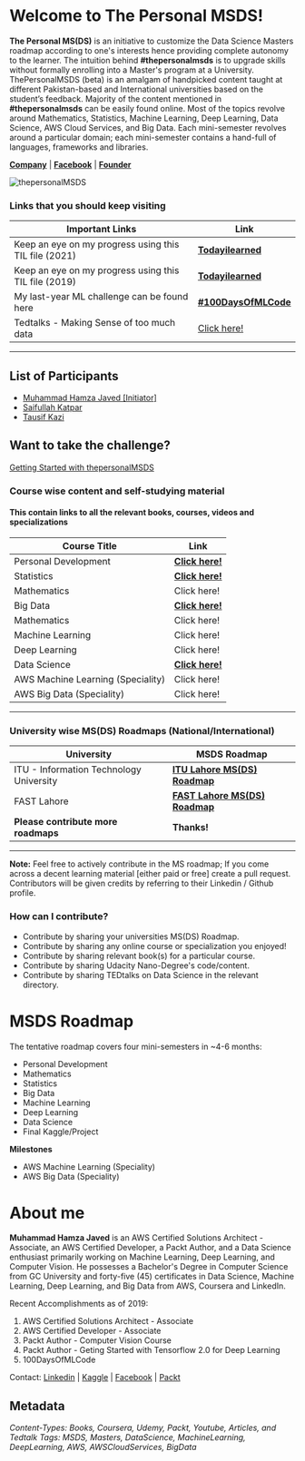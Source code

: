# Welcome to The Personal MSDS!


**The Personal MS(DS)** is an initiative to customize the Data Science Masters roadmap according to one's interests hence providing complete autonomy to the learner. The intuition behind **#thepersonalmsds** is to upgrade skills without formally enrolling into a Master's program at a University. ThePersonalMSDS (beta) is an amalgam of handpicked content taught at different Pakistan-based and International universities based on the student’s feedback. Majority of the content mentioned in **#thepersonalmsds** can be easily found online. Most of the topics revolve around Mathematics, Statistics, Machine Learning, Deep Learning, Data Science, AWS Cloud Services, and Big Data. Each mini-semester revolves around a particular domain; each mini-semester contains a hand-full of languages, frameworks and libraries.

[**Company**](https://www.linkedin.com/company/thepersonalmsds/) | [**Facebook**](https://lnkd.in/fXfJczp)
| [**Founder**](https://www.linkedin.com/in/muhammadhamzajaved/)

![thepersonalMSDS](https://github.com/mhjhamza/thepersonalmsds/blob/master/cover.jpg "So, thepersonalMSDS Begins!")


### Links that you should keep visiting
| Important Links | Link |
| -- | -- | 
| Keep an eye on my progress using this TIL file (2021) | [**Todayilearned**](https://github.com/mhjhamza/thepersonalmsds/blob/master/todayilearned2021.md)
| Keep an eye on my progress using this TIL file (2019) | [**Todayilearned**](https://github.com/mhjhamza/thepersonalmsds/blob/master/todayilearned.md)
| My last-year ML challenge can be found here | [**#100DaysOfMLCode**](https://github.com/mhjhamza/100DaysOfMLCode)
| Tedtalks - Making Sense of too much data | [Click here!](https://www.ted.com/playlists/56/making_sense_of_too_much_data) |
--------------------------------------

## List of Participants

- [Muhammad Hamza Javed [Initiator]](https://www.linkedin.com/in/muhammadhamzajaved/)
- [Saifullah Katpar](https://www.linkedin.com/in/saifullahkatpar)
- [Tausif Kazi](https://www.linkedin.com/in/tausifkazi/)

## Want to take the challenge?

[Getting Started with thepersonalMSDS](https://github.com/mhjhamza/thepersonalmsds/blob/master/How-to-Start/Getting-Started.md)

### Course wise content and self-studying material
#### This contain links to all the relevant books, courses, videos and specializations
| Course Title | Link |
| -- | -- | 
| Personal Development |  [**Click here!**](https://github.com/mhjhamza/thepersonalmsds/blob/master/Course-wise-roadmaps/PersonalDevelopment.md)
| Statistics | [**Click here!**](https://github.com/mhjhamza/thepersonalmsds/blob/master/Course-wise-roadmaps/Statistics.md)
| Mathematics | Click here!|
| Big Data | [**Click here!**](https://github.com/mhjhamza/thepersonalmsds/blob/master/Course-wise-roadmaps/BigData.md)
| Mathematics | Click here!|
| Machine Learning | Click here!|
| Deep Learning | Click here!|
| Data Science | [**Click here!**](https://github.com/mhjhamza/thepersonalmsds/blob/master/Course-wise-roadmaps/DataScience.md)
| AWS Machine Learning (Speciality) | Click here! |
| AWS Big Data (Speciality) | Click here! |

--------------------------------------

### University wise MS(DS) Roadmaps (National/International)
| University | MSDS Roadmap |
| -- | -- | 
| ITU - Information Technology University | [**ITU Lahore MS(DS) Roadmap**](https://github.com/mhjhamza/thepersonalmsds/blob/master/UniversityMSDS-Roadmaps/ITU-Information-Technology-University.md)
| FAST Lahore | [**FAST Lahore MS(DS) Roadmap**](https://github.com/mhjhamza/thepersonalmsds/blob/master/UniversityMSDS-Roadmaps/FAST-MSDS-Roadmap.md)
|  **Please contribute more roadmaps** | **Thanks!**


--------------------------------------
**Note:** Feel free to actively contribute in the MS roadmap; If you come across a decent learning material [either paid or free] create a pull request. Contributors will be given credits by referring to their Linkedin / Github profile.

### How can I contribute?
- Contribute by sharing your universities MS(DS) Roadmap.
- Contribute by sharing any online course or specialization you enjoyed!
- Contribute by sharing relevant book(s) for a particular course.
- Contribute by sharing Udacity Nano-Degree's code/content.
- Contribute by sharing TEDtalks on Data Science in the relevant directory.




# MSDS Roadmap
The tentative roadmap covers four mini-semesters in ~4-6 months:

-   Personal Development
-   Mathematics
-   Statistics
-   Big Data
-   Machine Learning
-   Deep Learning
-   Data Science
-   Final Kaggle/Project

**Milestones**
-   AWS Machine Learning (Speciality)
-   AWS Big Data (Speciality)

# About me
**Muhammad Hamza Javed** is an AWS Certified Solutions Architect - Associate, an AWS Certified Developer, a Packt Author, and a Data Science enthusiast primarily working on Machine Learning, Deep Learning, and Computer Vision. He possesses a Bachelor's Degree in Computer Science from GC University and forty-five (45) certificates in Data Science, Machine Learning, Deep Learning, and Big Data from AWS, Coursera and LinkedIn.

Recent Accomplishments as of 2019:  
1) AWS Certified Solutions Architect - Associate  
2) AWS Certified Developer - Associate  
3) Packt Author - Computer Vision Course  
4) Packt Author - Geting Started with Tensorflow 2.0 for Deep Learning
5) 100DaysOfMLCode


Contact: [Linkedin](http://linkedin.com/in/MuhammadHamzaJaved) | [Kaggle](https://www.kaggle.com/hamzajaved) | [Facebook](https://facebook.com/mhjhamza) | [Packt](https://www.packtpub.com/authors/muhammad-hamza-javed)



## Metadata
*Content-Types: Books, Coursera, Udemy, Packt, Youtube, Articles, and Tedtalk*
*Tags: MSDS, Masters, DataScience, MachineLearning, DeepLearning, AWS, AWSCloudServices, BigData*
